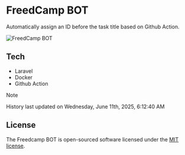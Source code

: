 # FreedCamp BOT

Automatically assign an ID before the task title based on Github Action.

![FreedCamp BOT](https://repository-images.githubusercontent.com/737932867/7d34798b-2680-471c-b089-a78a718d3d6a)

## Tech

- Laravel
- Docker
- Github Action

> [!NOTE]  
> History last updated on Wednesday, June 11th, 2025, 6:12:40 AM

## License

The Freedcamp BOT is open-sourced software licensed under the [MIT license](https://opensource.org/licenses/MIT).
